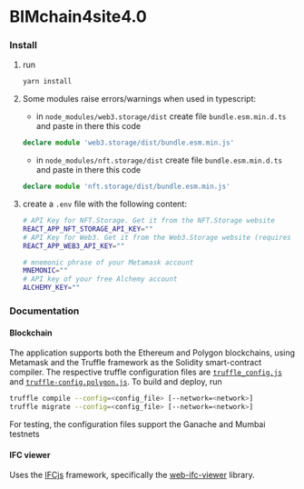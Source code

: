 # BIMchain4site4.0

### Install

1. run

    ```bash
    yarn install
    ```

1. Some modules raise errors/warnings when used in typescript:

   - in `node_modules/web3.storage/dist` create file `bundle.esm.min.d.ts` and paste in there this code
   ```ts
   declare module 'web3.storage/dist/bundle.esm.min.js'
   ```
   - in `node_modules/nft.storage/dist` create file `bundle.esm.min.d.ts` and paste in there this code
   ```ts
   declare module 'nft.storage/dist/bundle.esm.min.js'
   ```

1. create a `.env` file with the following content:
    ```bash
    # API Key for NFT.Storage. Get it from the NFT.Storage website
    REACT_APP_NFT_STORAGE_API_KEY="" 
    # API Key for Web3. Get it from the Web3.Storage website (requires free account)
    REACT_APP_WEB3_API_KEY=""

    # mnemonic phrase of your Metamask account
    MNEMONIC=""
    # API key of your free Alchemy account
    ALCHEMY_KEY=""
    ```

### Documentation

#### Blockchain

The application supports both the Ethereum and Polygon blockchains, using Metamask and the Truffle framework as the Solidity smart-contract compiler.
The respective truffle configuration files are [`truffle_config.js`](./truffle-config.js) and [`truffle-config.polygon.js`](./truffle-config.polygon.js).
To build and deploy, run 
```bash
truffle compile --config=<config_file> [--network=<network>]
truffle migrate --config=<config_file> [--network=<network>]
```
For testing, the configuration files support the Ganache and Mumbai testnets

#### IFC viewer

Uses the [IFCjs](https://github.com/IFCjs) framework, specifically the [web-ifc-viewer](https://github.com/IFCjs/web-ifc-viewer) library.


